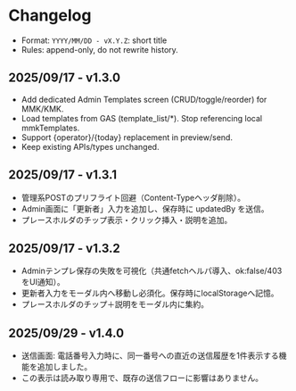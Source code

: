 # Changelog
- Format: `YYYY/MM/DD - vX.Y.Z`: short title
- Rules: append-only, do not rewrite history.

## 2025/09/17 - v1.3.0
- Add dedicated Admin Templates screen (CRUD/toggle/reorder) for MMK/KMK.
- Load templates from GAS (template_list/*). Stop referencing local mmkTemplates.
- Support {operator}/{today} replacement in preview/send.
- Keep existing APIs/types unchanged.

## 2025/09/17 - v1.3.1
- 管理系POSTのプリフライト回避（Content-Typeヘッダ削除）。
- Admin画面に「更新者」入力を追加し、保存時に updatedBy を送信。
- プレースホルダのチップ表示・クリック挿入・説明を追加。

## 2025/09/17 - v1.3.2
- Adminテンプレ保存の失敗を可視化（共通fetchヘルパ導入、ok:false/403をUI通知）。
- 更新者入力をモーダル内へ移動し必須化。保存時にlocalStorageへ記憶。
- プレースホルダのチップ＋説明をモーダル内に集約。

## 2025/09/29 - v1.4.0
- 送信画面: 電話番号入力時に、同一番号への直近の送信履歴を1件表示する機能を追加しました。
- この表示は読み取り専用で、既存の送信フローに影響はありません。